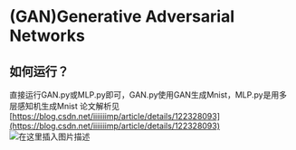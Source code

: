 # (GAN)Generative Adversarial Networks
## 如何运行？
直接运行GAN.py或MLP.py即可，GAN.py使用GAN生成Mnist，MLP.py是用多层感知机生成Mnist
论文解析见[https://blog.csdn.net/iiiiiiimp/article/details/122328093](https://blog.csdn.net/iiiiiiimp/article/details/122328093)
![在这里插入图片描述](https://img-blog.csdnimg.cn/a78e3192c1e14a6ebed64d639fc69228.png?x-oss-process=image/watermark,type_d3F5LXplbmhlaQ,shadow_50,text_Q1NETiBAaWlpaWlpaW1w,size_20,color_FFFFFF,t_70,g_se,x_16)
